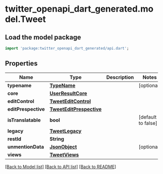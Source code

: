 # twitter_openapi_dart_generated.model.Tweet

## Load the model package
```dart
import 'package:twitter_openapi_dart_generated/api.dart';
```

## Properties
Name | Type | Description | Notes
------------ | ------------- | ------------- | -------------
**typename** | [**TypeName**](TypeName.md) |  | [optional] 
**core** | [**UserResultCore**](UserResultCore.md) |  | 
**editControl** | [**TweetEditControl**](TweetEditControl.md) |  | 
**editPrespective** | [**TweetEditPrespective**](TweetEditPrespective.md) |  | 
**isTranslatable** | **bool** |  | [default to false]
**legacy** | [**TweetLegacy**](TweetLegacy.md) |  | 
**restId** | **String** |  | 
**unmentionData** | [**JsonObject**](.md) |  | [optional] 
**views** | [**TweetViews**](TweetViews.md) |  | 

[[Back to Model list]](../README.md#documentation-for-models) [[Back to API list]](../README.md#documentation-for-api-endpoints) [[Back to README]](../README.md)


